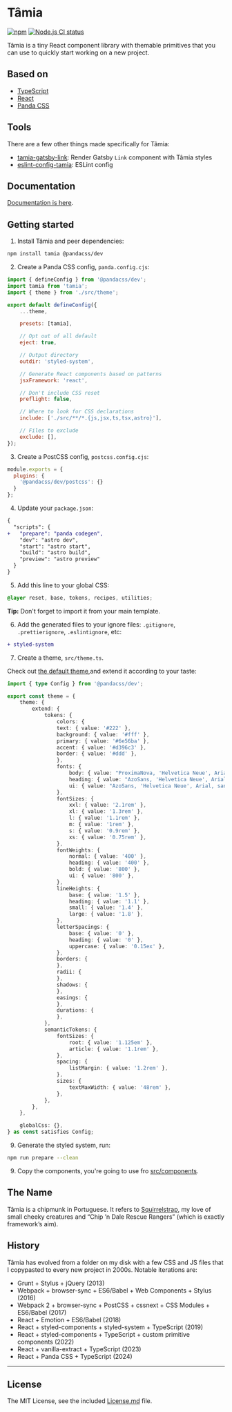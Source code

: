# Tâmia

[![npm](https://img.shields.io/npm/v/tamia.svg)](https://www.npmjs.com/package/tamia) [![Node.js CI status](https://github.com/sapegin/tamia.git/workflows/Node.js%20CI/badge.svg)](https://github.com/sapegin/tamia.git/actions)

Tâmia is a tiny React component library with themable primitives that you can use to quickly start working on a new project.

## Based on

- [TypeScript](https://www.typescriptlang.org/)
- [React](https://reactjs.org/)
- [Panda CSS](https://panda-css.com/)

## Tools

There are a few other things made specifically for Tâmia:

- [tamia-gatsby-link](https://github.com/tamiadev/tamia-gatsby-link): Render Gatsby `Link` component with Tâmia styles
- [eslint-config-tamia](https://github.com/tamiadev/eslint-config-tamia): ESLint config

## Documentation

[Documentation is here](https://sapegin.github.io/tamia/).

## Getting started

1. Install Tâmia and peer dependencies:

```bash
npm install tamia @pandacss/dev
```

2. Create a Panda CSS config, `panda.config.cjs`:

```js
import { defineConfig } from '@pandacss/dev';
import tamia from 'tamia';
import { theme } from './src/theme';

export default defineConfig({
	...theme,

	presets: [tamia],

	// Opt out of all default
	eject: true,

	// Output directory
	outdir: 'styled-system',

	// Generate React components based on patterns
	jsxFramework: 'react',

	// Don't include CSS reset
	preflight: false,

	// Where to look for CSS declarations
	include: ['./src/**/*.{js,jsx,ts,tsx,astro}'],

	// Files to exclude
	exclude: [],
});
```

3. Create a PostCSS config, `postcss.config.cjs`:

```js
module.exports = {
  plugins: {
    '@pandacss/dev/postcss': {}
  }
};
```

4. Update your `package.json`:

```diff
{
  "scripts": {
+   "prepare": "panda codegen",
    "dev": "astro dev",
    "start": "astro start",
    "build": "astro build",
    "preview": "astro preview"
  }
}
```

5. Add this line to your global CSS:

```css
@layer reset, base, tokens, recipes, utilities;
```

**Tip:** Don't forget to import it from your main template.

6. Add the generated files to your ignore files: `.gitignore`, `.prettierignore`, `.eslintignore`, etc:

```diff
+ styled-system
```

7. Create a theme, `src/theme.ts`.

Check out [the default theme](https://github.com/sapegin/tamia/blob/master/src/theme.ts),and extend it according to your taste:

```ts
import { type Config } from '@pandacss/dev';

export const theme = {
	theme: {
		extend: {
			tokens: {
				colors: {
			    text: { value: '#222' },
			    background: { value: '#fff' },
			    primary: { value: '#6e56ba' },
			    accent: { value: '#d396c3' },
			    border: { value: '#ddd' },
				},
				fonts: {
					body: { value: "ProximaNova, 'Helvetica Neue', Arial, sans-serif" },
					heading: { value: "AzoSans, 'Helvetica Neue', Arial, sans-serif" },
					ui: { value: "AzoSans, 'Helvetica Neue', Arial, sans-serif" },
				},
				fontSizes: {
					xxl: { value: '2.1rem' },
					xl: { value: '1.3rem' },
					l: { value: '1.1rem' },
					m: { value: '1rem' },
					s: { value: '0.9rem' },
					xs: { value: '0.75rem' },
				},
				fontWeights: {
					normal: { value: '400' },
					heading: { value: '400' },
					bold: { value: '800' },
					ui: { value: '800' },
				},
				lineHeights: {
					base: { value: '1.5' },
					heading: { value: '1.1' },
					small: { value: '1.4' },
					large: { value: '1.8' },
				},
				letterSpacings: {
					base: { value: '0' },
					heading: { value: '0' },
					uppercase: { value: '0.15ex' },
				},
				borders: {
				},
				radii: {
				},
				shadows: {
				},
				easings: {
				},
				durations: {
				},
			},
			semanticTokens: {
				fontSizes: {
					root: { value: '1.125em' },
					article: { value: '1.1rem' },
				},
				spacing: {
					listMargin: { value: '1.2rem' },
				},
				sizes: {
					textMaxWidth: { value: '48rem' },
				},
			},
		},
	},

	globalCss: {},
} as const satisfies Config;

```

9. Generate the styled system, run:

```bash
npm run prepare --clean
```

9. Copy the components, you're going to use fro [src/components](./src/components).

## The Name

Tâmia is a chipmunk in Portuguese. It refers to [Squirrelstrap](https://github.com/sapegin/squirrelstrap), my love of small cheeky creatures and “Chip ’n Dale Rescue Rangers” (which is exactly framework’s aim).

## History

Tâmia has evolved from a folder on my disk with a few CSS and JS files that I copypasted to every new project in 2000s. Notable iterations are:

- Grunt + Stylus + jQuery (2013)
- Webpack + browser-sync + ES6/Babel + Web Components + Stylus (2016)
- Webpack 2 + browser-sync + PostCSS + cssnext + CSS Modules + ES6/Babel (2017)
- React + Emotion + ES6/Babel (2018)
- React + styled-components + styled-system + TypeScript (2019)
- React + styled-components + TypeScript + custom primitive components (2022)
- React + vanilla-extract + TypeScript (2023)
- React + Panda CSS + TypeScript (2024)

---

## License

The MIT License, see the included [License.md](License.md) file.
